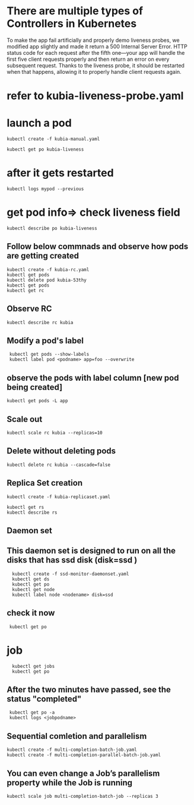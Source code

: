 # There are multiple types of Controllers in Kubernetes


To make the app fail artificially and properly demo liveness probes, we modified app slightly and made it return a 500 Internal Server Error.
HTTP status code for each request after the fifth one—your app will handle the first five client requests properly and then return an error on every subsequent request. Thanks to the liveness probe, it should be restarted when that happens, allowing it to properly handle client requests again.

# refer to kubia-liveness-probe.yaml
 
# launch a pod 
    kubectl create -f kubia-manual.yaml

    kubectl get po kubia-liveness

# after it gets restarted
    kubectl logs mypod --previous
 
# get pod info=> check liveness field
    kubectl describe po kubia-liveness
 
## Follow below commnads and observe how pods are getting created 
    kubectl create -f kubia-rc.yaml
    kubectl get pods
    kubectl delete pod kubia-53thy
    kubectl get pods
    kubectl get rc
 
 ## Observe RC
    kubectl describe rc kubia
  
 ## Modify a pod's label 
     kubectl get pods --show-labels
     kubectl label pod <podname> app=foo --overwrite

## observe the pods with label column [new pod being created]
    kubectl get pods -L app
  
## Scale out
    kubectl scale rc kubia --replicas=10

## Delete without deleting pods 
    kubectl delete rc kubia --cascade=false
   
   
   
 ## Replica Set creation 
    kubectl create -f kubia-replicaset.yaml

    kubectl get rs 
    kubectl describe rs
 
 ## Daemon set
 
 ## This daemon set is designed to run on all the disks that has ssd disk (disk=ssd )
      kubectl create -f ssd-monitor-daemonset.yaml
      kubectl get ds
      kubectl get po
      kubectl get node
      kubectl label node <nodename> disk=ssd
 
 ## check it now 
     kubectl get po
  
# job
      kubectl get jobs
      kubectl get po

## After the two minutes have passed, see the status "completed"
     kubectl get po -a
     kubectl logs <jobpodname>

## Sequential comletion and parallelism

    kubectl create -f multi-completion-batch-job.yaml
    kubectl create -f multi-completion-parallel-batch-job.yaml
## You can even change a Job’s parallelism property while the Job is running
    kubectl scale job multi-completion-batch-job --replicas 3
